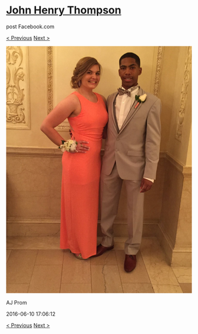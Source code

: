 # [John Henry Thompson](../README.md)
post Facebook.com

[< Previous](2016-06-10-11.md) [Next >](2016-06-10-13.md)

[![](../media/2016-06-10/AJ-Prom-10.jpg)](../README.md)

AJ Prom

2016-06-10 17:06:12

[< Previous](2016-06-10-11.md) [Next >](2016-06-10-13.md)